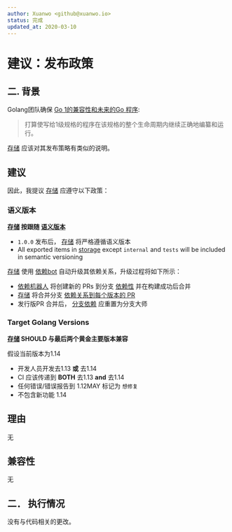 ```yaml
---
author: Xuanwo <github@xuanwo.io>
status: 完成
updated_at: 2020-03-10
---
```


# 建议：发布政策

## 二. 背景

Golang团队确保 [Go 1的兼容性和未来的Go 程序](https://golang.org/doc/go1compat):

> 打算使写给1级规格的程序在该规格的整个生命周期内继续正确地编纂和运行。

[存储](https://github.com/Xuanwo/storage) 应该对其发布策略有类似的说明。

## 建议

因此，我提议 [存储](https://github.com/Xuanwo/storage) 应遵守以下政策：

### 语义版本

**[存储](https://github.com/Xuanwo/storage) 按跟随 [语义版本](https://semver.org/)**

- `1.0.0` 发布后， [存储](https://github.com/Xuanwo/storage) 将严格遵循语义版本
- All exported items in [storage](https://github.com/Xuanwo/storage) except `internal` and `tests` will be included in semantic versioning

[存储](https://github.com/Xuanwo/storage) 使用 [依赖bot](https://dependabot.com/) 自动升级其依赖关系，升级过程将如下所示：

- [依赖机器人](https://dependabot.com/) 将创建新的 PRs 到分支 [依赖性](https://github.com/Xuanwo/storage/tree/dependence) 并在构建成功后合并
- [存储](https://github.com/Xuanwo/storage) 将合并分支 [依赖关系到每个版本的 PR](https://github.com/Xuanwo/storage/tree/dependence)
- 发行版PR 合并后， [分支依赖](https://github.com/Xuanwo/storage/tree/dependence) 应重置为分支大师

### Target Golang Versions

**[存储](https://github.com/Xuanwo/storage) SHOULD 与最后两个黄金主要版本兼容**

假设当前版本为1.14

- 开发人员开发去1.13 **或** 去1.14
- CI 应该传递到 **BOTH** 去1.13 **and** 去1.14
- 任何错误/错误报告到 1.12MAY 标记为 `想修复`
- 不包含新功能 1.14

## 理由

无

## 兼容性

无

## 二． 执行情况

没有与代码相关的更改。
